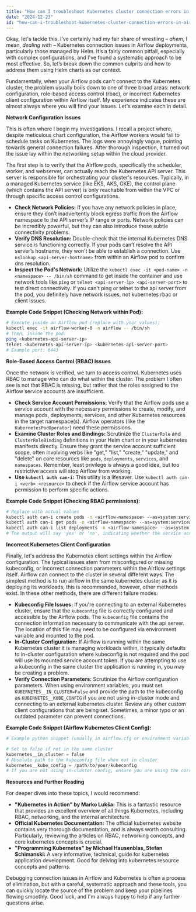 ```yaml
---
title: "How can I troubleshoot Kubernetes cluster connection errors in Airflow using a Helm chart?"
date: "2024-12-23"
id: "how-can-i-troubleshoot-kubernetes-cluster-connection-errors-in-airflow-using-a-helm-chart"
---
```


Okay, let's tackle this. I’ve certainly had my fair share of wrestling – *ahem*, I mean, *dealing with* – Kubernetes connection issues in Airflow deployments, particularly those managed by Helm. It’s a fairly common pitfall, especially with complex configurations, and I've found a systematic approach to be most effective. So, let’s break down the common culprits and how to address them using Helm charts as our context.

Fundamentally, when your Airflow pods can't connect to the Kubernetes cluster, the problem usually boils down to one of three broad areas: network configuration, role-based access control (rbac), or incorrect Kubernetes client configuration within Airflow itself. My experience indicates these are almost always where you will find your issues. Let's examine each in detail.

**Network Configuration Issues**

This is often where I begin my investigations. I recall a project where, despite meticulous chart configuration, the Airflow workers would fail to schedule tasks on Kubernetes. The logs were annoyingly vague, pointing towards general connection failures. After thorough inspection, it turned out the issue lay within the networking setup within the cloud provider.

The first step is to verify that the Airflow pods, specifically the scheduler, worker, and webserver, can actually reach the Kubernetes API server. This server is responsible for orchestrating your cluster's resources. Typically, in a managed Kubernetes service (like EKS, AKS, GKE), the control plane (which contains the API server) is only reachable from within the VPC or through specific access control configurations.

* **Check Network Policies:** If you have any network policies in place, ensure they don’t inadvertently block egress traffic from the Airflow namespace to the API server’s IP range or ports. Network policies can be incredibly powerful, but they can also introduce these subtle connectivity problems.
* **Verify DNS Resolution:** Double-check that the internal Kubernetes DNS service is functioning correctly. If your pods can’t resolve the API server’s hostname, they won't be able to establish a connection. Use `nslookup <api-server-hostname>` from within an Airflow pod to confirm dns resolution.
* **Inspect the Pod's Network:** Utilize the `kubectl exec -it <pod-name> -n <namespace> -- /bin/sh` command to get inside the container and use network tools like `ping` or `telnet <api-server-ip> <api-server-port>` to test direct connectivity. If you can't ping or telnet to the api server from the pod, you definitely have network issues, not kubernetes rbac or client issues.

**Example Code Snippet (Checking Network within Pod):**

```bash
# Execute inside an Airflow pod (replace with your values):
kubectl exec -it airflow-worker-0 -n airflow -- /bin/sh
# Then, inside the pod:
ping <kubernetes-api-server-ip>
telnet <kubernetes-api-server-ip> <kubernetes-api-server-port>
# Example port: 6443
```

**Role-Based Access Control (RBAC) Issues**

Once the network is verified, we turn to access control. Kubernetes uses RBAC to manage who can do what within the cluster. The problem I often see is not that RBAC is missing, but rather that the roles assigned to the Airflow service accounts are insufficient.

* **Check Service Account Permissions:** Verify that the Airflow pods use a service account with the necessary permissions to create, modify, and manage pods, deployments, services, and other Kubernetes resources in the target namespace(s). Airflow operators (like the `KubernetesPodOperator`) need these permissions.
* **Examine Cluster Roles and Bindings:** Scrutinize the `ClusterRole` and `ClusterRoleBinding` definitions in your Helm chart or in your kubernetes manifests directly. Ensure they grant the service account sufficient scope, often involving verbs like "get," "list," "create," "update," and "delete" on core resources like `pods`, `deployments`, `services`, and `namespaces`. Remember, least privilege is always a good idea, but too restrictive access will stop Airflow from working.
* **Use `kubectl auth can-i`:** This utility is a lifesaver. Use `kubectl auth can-i <verb> <resource>` to check if the Airflow service account has permission to perform specific actions.

**Example Code Snippet (Checking RBAC permissions):**

```bash
# Replace with actual values
kubectl auth can-i create pods -n <airflow-namespace> --as=system:serviceaccount:<airflow-namespace>:<airflow-service-account>
kubectl auth can-i get pods -n <airflow-namespace> --as=system:serviceaccount:<airflow-namespace>:<airflow-service-account>
kubectl auth can-i list deployments -n <airflow-namespace> --as=system:serviceaccount:<airflow-namespace>:<airflow-service-account>
# The output will say 'yes' or 'no', indicating whether the service account has the permission.
```

**Incorrect Kubernetes Client Configuration**

Finally, let's address the Kubernetes client settings within the Airflow configuration. The typical issues stem from misconfigured or missing kubeconfig, or incorrect connection parameters within the Airflow settings itself. Airflow can connect to the cluster in several different ways. The simplest method is to run airflow in the same kubernetes cluster as it is deploying its workloads, this is recommended, however, other methods exist. In these other methods, there are different failure modes.

* **Kubeconfig File Issues:** If you're connecting to an external Kubernetes cluster, ensure that the `kubeconfig` file is correctly configured and accessible by the Airflow pods. The `kubeconfig` file contains the connection information necessary to communicate with the api server. The location of this file may need to be configured via environment variable and mounted to the pod.
* **In-Cluster Configuration:** If Airflow is running within the same Kubernetes cluster it is managing workloads within, it typically defaults to in-cluster configuration where kubeconfig is not required and the pod will use its mounted service account token. If you are attempting to use a kubeconfig in the same cluster the application is running in, you may be creating a problem.
* **Verify Connection Parameters:** Scrutinize the Airflow configuration parameters. When using environment variables, you must set `KUBERNETES__IN_CLUSTER=False` and provide the path to the kubeconfig as `KUBERNETES__KUBE_CONFIG` if you are not using in-cluster mode and connecting to an external kubernetes cluster. Review any other custom client configurations that are being set. Sometimes, a minor typo or an outdated parameter can prevent connections.

**Example Code Snippet (Airflow Kubernetes Client Config):**

```python
# Example python snippet (usually in airflow.cfg or environment variables)

# Set to false if not in the same cluster
kubernetes__in_cluster = false
# Absolute path to the kubeconfig file when not in cluster
kubernetes__kube_config = /path/to/your/kubeconfig
# If you are not using in-cluster config, ensure you are using the correct config variables
```

**Resources and Further Reading**

For deeper dives into these topics, I would recommend:

*   **"Kubernetes in Action" by Marko Lukša:** This is a fantastic resource that provides an excellent overview of all things Kubernetes, including RBAC, networking, and the internal architecture.
*   **Official Kubernetes Documentation:** The official kubernetes website contains very thorough documentation, and is always worth consulting. Particularly, reviewing the articles on RBAC, networking concepts, and core kubernetes concepts is crucial.
*   **"Programming Kubernetes" by Michael Hausenblas, Stefan Schimanski:** A very informative, technical, guide for kubernetes application development. Good for delving into kubernetes resource concepts and patterns.

Debugging connection issues in Airflow and Kubernetes is often a process of elimination, but with a careful, systematic approach and these tools, you can quickly locate the source of the problem and keep your pipelines flowing smoothly. Good luck, and I'm always happy to help if any further questions arise.
